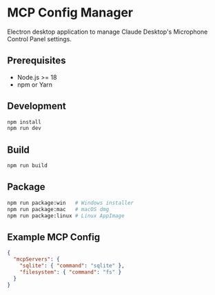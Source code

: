 # MCP Config Manager

Electron desktop application to manage Claude Desktop's Microphone Control Panel settings.

## Prerequisites
- Node.js >= 18
- npm or Yarn

## Development
```bash
npm install
npm run dev
```

## Build
```bash
npm run build
```

## Package
```bash
npm run package:win   # Windows installer
npm run package:mac   # macOS dmg
npm run package:linux # Linux AppImage
```

## Example MCP Config
```json
{
  "mcpServers": {
    "sqlite": { "command": "sqlite" },
    "filesystem": { "command": "fs" }
  }
}
```
